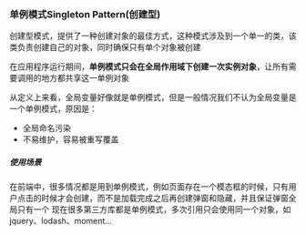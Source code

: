 ### 单例模式Singleton Pattern(创建型)

创建型模式，提供了一种创建对象的最佳方式，这种模式涉及到一个单一的类，该类负责创建自己的对象，同时确保只有单个对象被创建

在应用程序运行期间，**单例模式只会在全局作用域下创建一次实例对象**，让所有需要调用的地方都共享这一单例对象

从定义上来看，全局变量好像就是单例模式，但是一般情况我们不认为全局变量是一个单例模式，原因是：

- 全局命名污染
- 不易维护，容易被重写覆盖

##### 使用场景
在前端中，很多情况都是用到单例模式，例如页面存在一个模态框的时候，只有用户点击的时候才会创建，而不是加载完成之后再创建弹窗和隐藏，并且保证弹窗全局只有一个
现在很多第三方库都是单例模式，多次引用只会使用同一个对象，如jquery、lodash、moment...